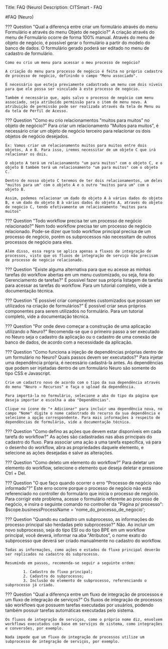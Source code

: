 Title: FAQ (Neuro)
Description: CITSmart - FAQ

#FAQ (Neuro)

??? Question "Qual a diferença entre criar um formulário através do menu Formulário e através do menu Objeto de negócio?"
    A criação através do menu de Formulário ocorre de forma 100% manual. Através do menu de objeto de negócio, é possível gerar o formulário a partir do modelo do banco de dados. O formulário gerado poderá ser editado no menu de cadastro de formulário.

	Como eu crio um menu para acessar o meu processo de negócio?

	A criação do menu para processo de negócio é feita no próprio cadastro de processo de negócio, definindo o campo "Menu associado".

	É necessário que esteja previamente cadastrado um menu com dois níveis para que ele possa ser vinculado à este processo de negócio.

	Também é necessário que, após salvo o processo de negócio com menu associado, seja atribuído permissão para o item de menu novo. A atribuição de permissão pode ser realizada através da tela de Menu ou da tela de Perfil de Acesso.

??? Question "Como eu crio relacionamentos "muitos para muitos" no objeto de negócio?"
	Para criar um relacionamento "Muitos para muitos", é necessário criar um objeto de negócio terceiro para relacionar os dois objetos de negócio desejados.

	Ex: Vamos criar um relacionamento muitos para muitos entre dois objetos, A e B. Para isso, iremos necessitar de um objeto C que irá relacionar os dois.

	O objeto A terá um relacionamento "um para muitos" com o objeto C, e o objeto B também terá um relacionamento "um para muitos" com o objeto C.

	Dentro de nosso objeto C teremos de ter dois relacionamentos, um deles "muitos para um" com o objeto A e o outro "muitos para um" com o objeto B.

	Assim, podemos relacionar um dado do objeto A à vários dados do objeto B, e um dado do objeto B à vários dados do objeto A, através do objeto de negócio C, tendo efetivamente um relacionamento "muitos para muitos"

??? Question "Todo workflow precisa ter um processo de negócio relacionado?"
	Nem todo workflow precisa ter um processo de negócio relacionado. Pode-se dizer que todo workflow principal precisa de um processo de negócio, porém os subprocessos não necessitam de outros processos de negócio para eles.   
	
	Além disso, essa regra se aplica apenas a fluxos de integração de processos, visto que os fluxos de integração de serviço não precisam de processo de negócio relacionado.

??? Question "Existe alguma alternativa para que eu acesse as minhas tarefas do workflow abertas em um menu customizado, ou seja, fora do Gerenciamento de tarefas?"
	É possível fazer sua própria listagem de tarefas para acessar as tarefas do workflow. Para um tutorial completo, vide a documentação técnica.  

??? Question "É possível criar componentes customizados que possam ser utilizados na criação de formulários?"
	É possível criar seus próprios componentes para serem utilizados no formulário. Para um tutorial completo, vide a documentação técnica.

??? Question "Por onde devo começar a construção de uma aplicação utilizando o Neuro?"
	Recomenda-se que o primeiro passo a ser executado no Neuro seja o cadastro da aplicação ou o cadastro de uma conexão de banco de dados, de acordo com a necessidade da aplicação.  

??? Question "Como funciona a injeção de dependências próprias dentro de um formulário no Neuro? Quais passos devem ser executados?"
	Para injetar uma dependência própria, é necessário cadastrá-la antes. As dependências que podem ser injetadas dentro de um formulário Neuro são somente do tipo CSS e Javascript.

	Crie um cadastro novo de acordo com o tipo da sua dependência através do menu "Neuro → Recursos" e faça o upload da dependência.

	Para importá-la no formulário, selecione a aba do tipo da página que deseja importar e escolha a aba "Dependências". 

	Clique no ícone de "+ Adicionar" para incluir uma dependência nova, no campo "Nome" digite o nome cadastrado do recurso da sua dependência e selecione a opção correspondente. Para mais informações à respeito de dependências de formulário, vide a documentação técnica.

??? Question "Como defino as ações que devem estar disponíveis em cada tarefa do workflow?"
	As ações são cadastradas nas abas principais do cadastro do fluxo. Para associar uma ação a uma tarefa específica, vá para o desenho do workflow, abra as propriedades daquele elemento, e selecione as ações desejadas e salve as alterações.

??? Question "Como deleto um elemento do workflow?"
	Para deletar um elemento do workflow, selecione o elemento que deseja deletar e pressione Ctrl + Del.

??? Question "O que faço quando ocorrer o erro "Processo de negócio não informado"?"
	Este erro ocorre porque o processo de negócio não está referenciado no controller do formulário que inicia o processo de negócio. Para corrigir este problema, acesse o formulário referente ao processo de negócio, e insira o seguinte comando no controller da "Página p/ processo": $scope.businessProcessName = 'nome_do_processo_de_negocio';

??? Question "Quando eu cadastro um subprocesso, as informações do processo principal são herdadas pelo subprocesso?"
	Não. Ao incluir um novo subprocesso, seja do tipo ESI ou do tipo BPE em um workflow principal, você deverá, informar na aba "Atributos", o nome exato do subprocesso que deverá ser criado manualmente no cadastro do workflow.

	Todas as informações, como ações e estados do fluxo principal deverão ser replicados no cadastro do subprocesso.

	Resumindo em passos, recomenda-se seguir a seguinte ordem:

			1. Cadastro do fluxo principal;
			2. Cadastro do subprocesso;
			3. Inclusão do elemento de subprocesso, referenciando o subprocesso já criado.

??? Question "Qual a diferença entre um fluxo de integração de processos e um fluxo de integração de serviços?"
	Os fluxos de integração de processos são workflows que possuem tarefas executadas por usuários, podendo também possuir tarefas automáticas executadas pelo sistema.

	Os fluxos de integração de serviços, como o próprio nome diz, envolvem workflows executados com base em serviços de sistema, como integrações e conversões, por exemplo.

	Nada impede que um fluxo de integração de processos utilize um subprocesso de integração de serviços, por exemplo.
	